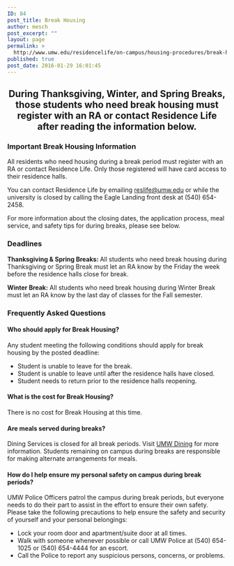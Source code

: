 ```yaml
---
ID: 84
post_title: Break Housing
author: mesch
post_excerpt: ""
layout: page
permalink: >
  http://www.umw.edu/residencelife/on-campus/housing-procedures/break-housing/
published: true
post_date: 2016-01-29 16:01:45
---
```

<h2 style="text-align: center">During Thanksgiving, Winter, and Spring Breaks, those students who need break housing must register with an RA or contact Residence Life after reading the information below.</h2>
<h3>Important Break Housing Information</h3>
All residents who need housing during a break period must register with an RA or contact Residence Life. Only those registered will have card access to their residence halls.

You can contact Residence Life by emailing <a href="mailto:reslife@umw.edu">reslife@umw.edu</a> or while the university is closed by calling the Eagle Landing front desk at (540) 654-2458.

For more information about the closing dates, the application process, meal service, and safety tips for during breaks, please see below.
<h3>Deadlines</h3>
<strong>Thanksgiving &amp; Spring Breaks:
</strong>All students who need break housing during Thanksgiving or Spring Break must let an RA know by the Friday the week before the residence halls close for break.

<strong>Winter Break:</strong>
All students who need break housing during Winter Break must let an RA know by the last day of classes for the Fall semester.
<h3>Frequently Asked Questions</h3>
<h4>Who should apply for Break Housing?</h4>
Any student meeting the following conditions should apply for break housing by the posted deadline:
<ul>
 	<li>Student is unable to leave for the break.</li>
 	<li>Student is unable to leave until after the residence halls have closed.</li>
 	<li>Student needs to return prior to the residence halls reopening.</li>
</ul>
<h4>What is the cost for Break Housing?</h4>
There is no cost for Break Housing at this time.
<h4>Are meals served during breaks?</h4>
Dining Services is closed for all break periods. Visit <a href="https://umw.sodexomyway.com/">UMW Dining</a> for more information. Students remaining on campus during breaks are responsible for making alternate arrangements for meals.
<h4>How do I help ensure my personal safety on campus during break periods?</h4>
UMW Police Officers patrol the campus during break periods, but everyone needs to do their part to assist in the effort to ensure their own safety. Please take the following precautions to help ensure the safety and security of yourself and your personal belongings:
<ul>
 	<li>Lock your room door and apartment/suite door at all times.</li>
 	<li>Walk with someone whenever possible or call UMW Police at (540) 654-1025 or (540) 654-4444 for an escort.</li>
 	<li>Call the Police to report any suspicious persons, concerns, or problems.</li>
</ul>